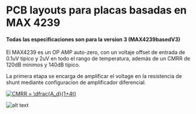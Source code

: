 # PCB layouts para placas basadas en MAX 4239

#### Todas las especificaciones son para la version 3 (MAX4239basedV3)

El MAX4239 es un OP AMP auto-zero, con un voltaje offset de entrada de 0.1uV tipico y 2uV en todo el rango de temperatura, además de un CMRR de  120dB minimos y 140dB típico.

La primera etapa se encarga de amplificar el voltage en la resistencia de shunt mediante configuracion de amplificador diferencial.

<a href="http://www.codecogs.com/eqnedit.php?latex=CMRR&space;=&space;\dfrac{A_d}{1&plus;4t}" target="_blank"><img src="http://latex.codecogs.com/gif.latex?CMRR&space;=&space;\dfrac{A_d}{1&plus;4t}" title="CMRR = \dfrac{A_d}{1+4t}" /></a>

![alt text](https://github.com/jpfutalef/Current-Measurement-Board/blob/master/pcb_layout/PCB/MAX4239/Images/IM2.png)
